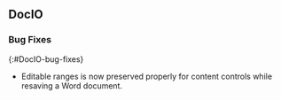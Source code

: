 ## DocIO

### Bug Fixes
{:#DocIO-bug-fixes}

* Editable ranges is now preserved properly for content controls while resaving a Word document.